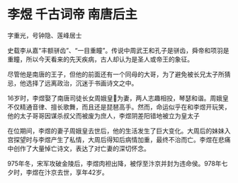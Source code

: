 # 李煜  千古词帝   南唐后主
字重光，号钟隐、莲峰居士

史载李从嘉“丰额骈齿”、“一目重瞳”。传说中周武王和孔子是骈齿，舜帝和项羽是重瞳，所以今天看来的先天疾病，古人却认为是圣人或帝王的象征。

尽管他是南唐的王子，但他的前面还有一个同母的大哥，为了避免被长兄太子所猜忌，他选择了远离政治，沉迷于书画诗文之中。

16岁时，李煜娶了南唐司徒长女周娥皇为妻，两人志趣相投，琴瑟和谐。周娥皇不仅精通音律、擅长歌舞，而且还是琵琶高手。然而，命运似乎在和李煜开玩笑，他的太子哥哥因谋杀叔父而被废为庶人，李煜阴差阳错地被立为皇太子

在位期间，李煜的妻子周娥皇去世后，他的生活发生了巨大变化。大周后的妹妹入宫探望时与李煜产生了私情，大周后得知后病情加重，最终不治而亡。李煜在悲痛中创作了大量悼亡诗文，表达了对亡妻的深切怀念。

975年冬，宋军攻破金陵后，李煜肉袒出降，被俘至汴京并封为违命侯。978年七夕时，李煜在汴京去世，享年42岁。
